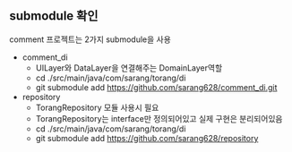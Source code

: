 
## submodule 확인
comment 프로젝트는 2가지 submodule을 사용
- comment_di
  - UILayer와 DataLayer을 연결해주는 DomainLayer역할  
  - cd ./src/main/java/com/sarang/torang/di 
  - git submodule add https://github.com/sarang628/comment_di.git
- repository
  - TorangRepository 모듈 사용시 필요
  - TorangRepository는 interface만 정의되어있고 실제 구현은 분리되어있음
  - cd ./src/main/java/com/sarang/torang/di
  - git submodule add https://github.com/sarang628/repository